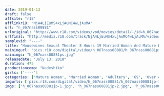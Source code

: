 ```yaml
---
date: 2019-01-13
draft: false
affsite: "r18"
afflinkr18: "NjA4LjEuMS4xLjAuMC4wLjAuMA"
url: "h_067nass00881"
urloriginal: "http://www.r18.com/videos/vod/movies/detail/-/id=h_067nass00881"
urlfinal: "http://media.r18.com/track/NjA4LjEuMS4xLjAuMC4wLjAuMA/videos/vod/movies/detail/-/id=h_067nass00881"
samplevid: "----"
title: "Housewives Sexual Theater 8 Hours 19 Married Woman And Mature Woman Babes Are Burning With Passionate Adultery Sex And Are About To Scream And Shout With Ecstasy! Writhing And Moaning Pleasure! Orgasms To The Edge Of Passing Out!"
mainimgurl: "pics.r18.com/digital/video/h_067nass00881/h_067nass00881ps.jpg"
mainimgs: "h_067nass00881ps.jpg"
releasedate: "July 13, 2018"
duration: 475
productioncomp: "Nadeshiko"
girls: ['----']
categories: ['Mature Woman', 'Married Woman', 'Adultery', '69', 'Over 4 Hours']
imgurls: ['pics.r18.com/digital/video/h_067nass00881/h_067nass00881jp-1.jpg', 'pics.r18.com/digital/video/h_067nass00881/h_067nass00881jp-2.jpg', 'pics.r18.com/digital/video/h_067nass00881/h_067nass00881jp-3.jpg', 'pics.r18.com/digital/video/h_067nass00881/h_067nass00881jp-4.jpg', 'pics.r18.com/digital/video/h_067nass00881/h_067nass00881jp-5.jpg', 'pics.r18.com/digital/video/h_067nass00881/h_067nass00881jp-6.jpg', 'pics.r18.com/digital/video/h_067nass00881/h_067nass00881jp-7.jpg', 'pics.r18.com/digital/video/h_067nass00881/h_067nass00881jp-8.jpg', 'pics.r18.com/digital/video/h_067nass00881/h_067nass00881jp-9.jpg', 'pics.r18.com/digital/video/h_067nass00881/h_067nass00881jp-10.jpg', 'pics.r18.com/digital/video/h_067nass00881/h_067nass00881jp-11.jpg', 'pics.r18.com/digital/video/h_067nass00881/h_067nass00881jp-12.jpg', 'pics.r18.com/digital/video/h_067nass00881/h_067nass00881jp-13.jpg', 'pics.r18.com/digital/video/h_067nass00881/h_067nass00881jp-14.jpg', 'pics.r18.com/digital/video/h_067nass00881/h_067nass00881jp-15.jpg', 'pics.r18.com/digital/video/h_067nass00881/h_067nass00881jp-16.jpg', 'pics.r18.com/digital/video/h_067nass00881/h_067nass00881jp-17.jpg', 'pics.r18.com/digital/video/h_067nass00881/h_067nass00881jp-18.jpg', 'pics.r18.com/digital/video/h_067nass00881/h_067nass00881jp-19.jpg', 'pics.r18.com/digital/video/h_067nass00881/h_067nass00881jp-20.jpg']
imgs: ['h_067nass00881jp-1.jpg', 'h_067nass00881jp-2.jpg', 'h_067nass00881jp-3.jpg', 'h_067nass00881jp-4.jpg', 'h_067nass00881jp-5.jpg', 'h_067nass00881jp-6.jpg', 'h_067nass00881jp-7.jpg', 'h_067nass00881jp-8.jpg', 'h_067nass00881jp-9.jpg', 'h_067nass00881jp-10.jpg', 'h_067nass00881jp-11.jpg', 'h_067nass00881jp-12.jpg', 'h_067nass00881jp-13.jpg', 'h_067nass00881jp-14.jpg', 'h_067nass00881jp-15.jpg', 'h_067nass00881jp-16.jpg', 'h_067nass00881jp-17.jpg', 'h_067nass00881jp-18.jpg', 'h_067nass00881jp-19.jpg', 'h_067nass00881jp-20.jpg']
---
```

